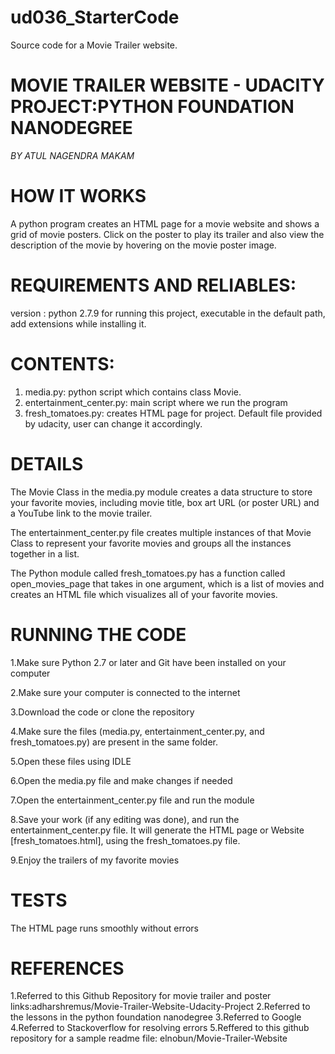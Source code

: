 # ud036_StarterCode
Source code for a Movie Trailer website.

# MOVIE TRAILER WEBSITE - UDACITY PROJECT:PYTHON FOUNDATION NANODEGREE
*BY ATUL NAGENDRA MAKAM*

# HOW IT WORKS
 A python program creates an HTML page for a movie website and shows a grid of movie posters.
 Click on the poster to play its trailer and also view the description of the movie by hovering on the movie poster image.
 
# REQUIREMENTS AND RELIABLES:
 version : python 2.7.9 for running this project, executable in the default path, add extensions while installing it.
 
# CONTENTS:
1. media.py: python script which contains class Movie.
2. entertainment_center.py: main script where we run the program
3. fresh_tomatoes.py: creates HTML page for project. Default file provided by udacity, user can change it accordingly.
                   
# DETAILS
The Movie Class in the media.py module creates a data structure to store your favorite movies, including movie title, box art  URL (or poster URL) and a YouTube link to the movie trailer.

The entertainment_center.py file creates multiple instances of that Movie Class to represent your favorite movies and groups all the instances together in a list.

The Python module called fresh_tomatoes.py has a function called open_movies_page that takes in one argument, which is a list of movies and creates an HTML file which visualizes all of your favorite movies.

# RUNNING THE CODE
 1.Make sure Python 2.7 or later and Git have been installed on your computer
 
 2.Make sure your computer is connected to the internet
 
 3.Download the code or clone the repository
 
 4.Make sure the files (media.py, entertainment_center.py, and fresh_tomatoes.py) are present in the same folder.
 
 5.Open these files using IDLE
 
 6.Open the media.py file and make changes if needed
 
 7.Open the entertainment_center.py file and run the module
 
 8.Save your work (if any editing was done), and run the entertainment_center.py file. It will generate the HTML page or          Website [fresh_tomatoes.html], using the fresh_tomatoes.py file.
 
 9.Enjoy the trailers of my favorite movies
 
# TESTS
 The HTML page runs smoothly without errors

# REFERENCES
 1.Referred to this Github Repository for movie trailer and poster links:adharshremus/Movie-Trailer-Website-Udacity-Project
 2.Referred to the lessons in the python foundation nanodegree
 3.Referred to Google
 4.Referred to Stackoverflow for resolving errors
 5.Reffered to this github repository for a sample readme file: elnobun/Movie-Trailer-Website


